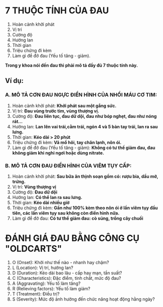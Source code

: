 # 7 THUỘC TÍNH CỦA ĐAU #

1. Hoàn cảnh khởi phát
2. Vị trí
3. Cường độ
4. Hướng lan
5. Thời gian
6. Triệu chứng đi kèm
7. Làm gì để đở đau (Yếu tố tăng - giảm).

**Trong y khoa nói đến đau thì phải mô tả đầy đủ 7 thuộc tính này.**
## Ví dụ: ##
### A. MÔ TẢ CƠN ĐAU NGỰC ĐIỂN HÌNH CỦA NHỒI MÁU CƠ TIM: ###
1. Hoàn cảnh khởi phát: **Khởi phát sau một gắng sức.**
2. Vị trí: **Đau vùng trước tim, vùng thượng vị.**
3. Cường độ: **Đau liên tục, đau dữ dội, đau như bóp nghẹt, đau như nóng rát...**
4. Hướng lan: **Lan lên vai trái,cằm trái, ngón 4 và 5 bàn tay trái, lan ra sau lưng.**
5. Thời gian: **Kéo dài > 20 phút**
6. Triệu chứng đi kèm: **Vã mồ hôi, tay chân lạnh, nôn ói.**
7. Làm gì để đở đau (Yếu tố tăng - giảm): **Không có tư thế giảm đau, đau không giảm khi nghỉ ngơi hoặc dùng nitrate.**

### B. MÔ TẢ CƠN ĐAU ĐIỂN HÌNH CỦA VIÊM TỤY CẤP: ###
1. Hoàn cảnh khởi phát: **Sau bữa ăn thịnh soạn gồm có: rượu bia, dầu mỡ, trứng.**
2. Vị trí: **Vùng thượng vị**
3. Cường độ: **Đau dữ dội**
4. Hướng lan: **Có thể lan ra sau lưng.**
5. Thời gian: **Kéo dài nhiều giờ**
6. Triệu chứng đi kèm: **Gần như 100% kèm theo nôn ói ở lần viêm tụy đầu tiên, các lần viêm tụy sau không còn điển hình nữa.**
7. Làm gì để đở đau: **Có tư thế giảm đau: cò súng, trồng cây chuối**

# ĐÁNH GIÁ ĐAU BẰNG CÔNG CỤ "OLDCARTS" #
1. O (Onset): Khởi như thế nào - nhanh hay chậm?
2. L (Location): Vị trí, hướng lan?
3. D (Duration): Kéo dài bao lâu - cấp hay mạn, tần suất?
4. C (Characteristics): Đặc điểm, tính chất, mức độ đau?
5. A (Aggravating): Yếu tố làm tăng?
6. R (Relieving factors): Yếu tố làm giảm?
7. T (Treatment): Điều trị?
8. S (Severity): Mức độ ảnh hưởng đến chức năng hoạt động hằng ngày?
